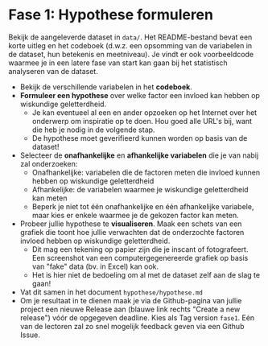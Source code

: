 # Fase 1: Hypothese formuleren

Bekijk de aangeleverde dataset in `data/`. Het README-bestand bevat een korte uitleg en het codeboek (d.w.z. een opsomming van de variabelen in de dataset, hun betekenis en meetniveau). Je vindt er ook voorbeeldcode waarmee je in een latere fase van start kan gaan bij het statistisch analyseren van de dataset.

- Bekijk de verschillende variabelen in het **codeboek**.
- **Formuleer een hypothese** over welke factor een invloed kan hebben op wiskundige geletterdheid.
    - Je kan eventueel al een en ander opzoeken op het Internet over het onderwerp om inspiratie op te doen. Hou goed alle URL's bij, want die heb je nodig in de volgende stap.
    - De hypothese moet geverifieerd kunnen worden op basis van de dataset!
- Selecteer de **onafhankelijke** en **afhankelijke variabelen** die je van nabij zal onderzoeken:
    - Onafhankelijke: variabelen die de factoren meten die invloed kunnen hebben op wiskundige geletterdheid
    - Afhankelijke: de variabelen waarmee je wiskundige geletterdheid kan meten
    - Beperk je niet tot één onafhankelijke en één afhankelijke variabele, maar kies er enkele waarmee je de gekozen factor kan meten.
- Probeer jullie hypothese te **visualiseren**. Maak een schets van een grafiek die toont hoe jullie verwachten dat de onderzochte factoren invloed hebben op wiskundige geletterdheid.
    - Dit mag een tekening op papier zijn die je inscant of fotografeert. Een screenshot van een computergegenereerde grafiek op basis van "fake" data (bv. in Excel) kan ook.
    - Het is hier niet de bedoeling om al met de dataset zelf aan de slag te gaan!
- Vat dit samen in het document `hypothese/hypothese.md`
- Om je resultaat in te dienen maak je via de Github-pagina van jullie project een nieuwe Release aan (blauwe link rechts "Create a new release") vóór de opgegeven deadline. Kies als Tag version `fase1`. Eén van de lectoren zal zo snel mogelijk feedback geven via een Github Issue.

